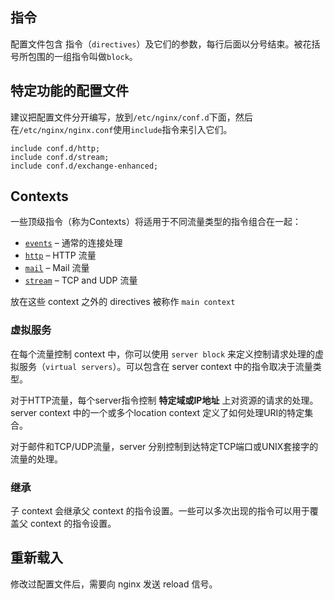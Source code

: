 ## 指令

配置文件包含 指令（`directives`）及它们的参数，每行后面以分号结束。被花括号所包围的一组指令叫做`block`。

## 特定功能的配置文件

建议把配置文件分开编写，放到`/etc/nginx/conf.d`下面，然后在`/etc/nginx/nginx.conf`使用`include`指令来引入它们。

```
include conf.d/http;
include conf.d/stream;
include conf.d/exchange-enhanced;
```

## Contexts

一些顶级指令（称为Contexts）将适用于不同流量类型的指令组合在一起：

- [`events`](https://nginx.org/en/docs/ngx_core_module.html?&_ga=2.69978896.1045546250.1587992338-1762490011.1587992338#events) – 通常的连接处理
- [`http`](https://nginx.org/en/docs/http/ngx_http_core_module.html#http) – HTTP 流量
- [`mail`](https://nginx.org/en/docs/mail/ngx_mail_core_module.html#mail) – Mail 流量
- [`stream`](https://nginx.org/en/docs/stream/ngx_stream_core_module.html#stream) – TCP and UDP 流量

放在这些 context 之外的 directives 被称作 `main context`

### 虚拟服务

在每个流量控制 context  中，你可以使用 `server block` 来定义控制请求处理的虚拟服务（`virtual servers`）。可以包含在 server context 中的指令取决于流量类型。

对于HTTP流量，每个server指令控制 **特定域或IP地址** 上对资源的请求的处理。server context 中的一个或多个location context 定义了如何处理URI的特定集合。

对于邮件和TCP/UDP流量，server 分别控制到达特定TCP端口或UNIX套接字的流量的处理。

### 继承

子 context 会继承父 context 的指令设置。一些可以多次出现的指令可以用于覆盖父 context 的指令设置。

## 重新载入

修改过配置文件后，需要向 nginx 发送 reload 信号。